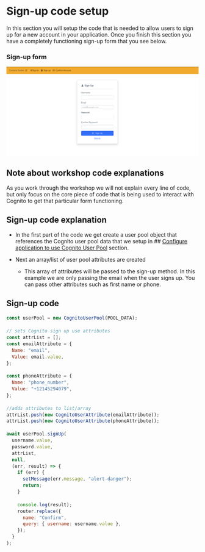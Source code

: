 # Sign-up code setup

In this section you will setup the code that is needed to allow users to sign up for a new account in your application. Once you finish this section you have a completely functioning sign-up form that you see below.

### Sign-up form

![npm run](../docs/images/signup-form.png)

## Note about workshop code explanations

As you work through the workshop we will not explain every line of code, but only focus on the core piece of code that is being used to interact with Cognito to get that particular form functioning.

## Sign-up code explanation

- In the first part of the code we get create a user pool object that references the Cognito user pool data that we setup in ## [Configure application to use Cognito User Pool](CognitoConfig.md) section.
- Next an array/list of user pool attributes are created

  - This array of attributes will be passed to the sign-up method. In this example we are only passing the email when the user signs up. You can pass other attributes such as first name or phone.

## Sign-up code

```js
const userPool = new CognitoUserPool(POOL_DATA);

// sets Cognito sign up use attributes
const attrList = [];
const emailAttribute = {
  Name: "email",
  Value: email.value,
};

const phoneAttribute = {
  Name: "phone_number",
  Value: "+12145294079",
};

//adds attributes to list/array
attrList.push(new CognitoUserAttribute(emailAttribute));
attrList.push(new CognitoUserAttribute(phoneAttribute));

await userPool.signUp(
  username.value,
  password.value,
  attrList,
  null,
  (err, result) => {
    if (err) {
      setMessage(err.message, "alert-danger");
      return;
    }

    console.log(result);
    router.replace({
      name: "Confirm",
      query: { username: username.value },
    });
  }
);
```
